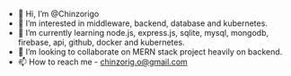 - 👋 Hi, I’m @Chinzorigo
- 👀 I’m interested in middleware, backend, database and kubernetes.
- 🌱 I’m currently learning node.js, express.js, sqlite, mysql, mongodb, firebase, api, github, docker and kubernetes.
- 💞️ I’m looking to collaborate on MERN stack project heavily on backend.
- 📫 How to reach me - chinzorig.o@gmail.com

<!---
Chinzorigo/Chinzorigo is a ✨ special ✨ repository because its `README.md` (this file) appears on your GitHub profile.
You can click the Preview link to take a look at your changes.
--->
